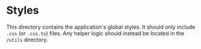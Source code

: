 # Styles

This directory contains the application's global styles. It should only include `.css` (or `.css.ts`) files. Any helper
logic should instead be located in the `/utils` directory.
